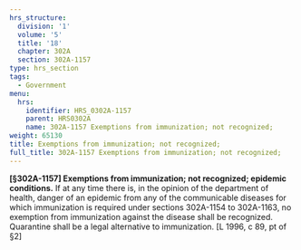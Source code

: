 ```yaml
---
hrs_structure:
  division: '1'
  volume: '5'
  title: '18'
  chapter: 302A
  section: 302A-1157
type: hrs_section
tags:
  - Government
menu:
  hrs:
    identifier: HRS_0302A-1157
    parent: HRS0302A
    name: 302A-1157 Exemptions from immunization; not recognized;
weight: 65130
title: Exemptions from immunization; not recognized;
full_title: 302A-1157 Exemptions from immunization; not recognized;
---
```

**[§302A-1157] Exemptions from immunization; not recognized; epidemic conditions.** If at any time there is, in the opinion of the department of health, danger of an epidemic from any of the communicable diseases for which immunization is required under sections 302A-1154 to 302A-1163, no exemption from immunization against the disease shall be recognized. Quarantine shall be a legal alternative to immunization. [L 1996, c 89, pt of §2]